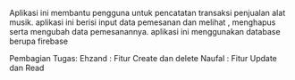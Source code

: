 Aplikasi ini membantu pengguna untuk pencatatan transaksi penjualan alat musik. aplikasi ini berisi input data pemesanan dan melihat , menghapus serta mengubah data pemesanannya. aplikasi ini menggunakan database berupa firebase

Pembagian Tugas:
Ehzand : Fitur Create dan delete
Naufal : Fitur Update dan Read
